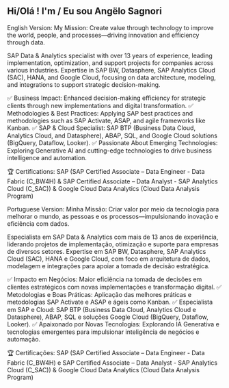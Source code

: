 ## Hi/Olá ! I'm / Eu sou Angëlo Sagnori

English Version:
My Mission: Create value through technology to improve the world, people, and processes—driving innovation and efficiency through data.

SAP Data & Analytics specialist with over 13 years of experience, leading implementation, optimization, and support projects for companies across various industries. Expertise in SAP BW, Datasphere, SAP Analytics Cloud (SAC), HANA, and Google Cloud, focusing on data architecture, modeling, and integrations to support strategic decision-making.

✅ Business Impact: Enhanced decision-making efficiency for strategic clients through new implementations and digital transformation.
✅ Methodologies & Best Practices: Applying SAP best practices and methodologies such as SAP Activate, ASAP, and agile frameworks like Kanban.
✅ SAP & Cloud Specialist: SAP BTP (Business Data Cloud, Analytics Cloud, and Datasphere), ABAP, SQL, and Google Cloud solutions (BigQuery, Dataflow, Looker).
✅ Passionate About Emerging Technologies: Exploring Generative AI and cutting-edge technologies to drive business intelligence and automation.

🏆 Certifications: SAP (SAP Certified Associate – Data Engineer - Data Fabric (C_BW4H) & SAP Certified Associate – Data Analyst - SAP Analytics Cloud (C_SAC)) & Google Cloud Data Analytics (Cloud Data Analysis Program)

Portuguese Version:
Minha Missão: Criar valor por meio da tecnologia para melhorar o mundo, as pessoas e os processos—impulsionando inovação e eficiência com dados.

Especialista em SAP Data & Analytics com mais de 13 anos de experiência, liderando projetos de implementação, otimização e suporte para empresas de diversos setores. Expertise em SAP BW, Datasphere, SAP Analytics Cloud (SAC), HANA e Google Cloud, com foco em arquitetura de dados, modelagem e integrações para apoiar a tomada de decisão estratégica.

✅ Impacto em Negócios: Maior eficiência na tomada de decisões em clientes estratégicos com novas implementações e transformação digital.
✅ Metodologias e Boas Práticas: Aplicação das melhores práticas e metodologias SAP Activate e ASAP e ágeis como Kanban.
✅ Especialista em SAP e Cloud: SAP BTP (Business Data Cloud, Analytics Cloud e Datasphere), ABAP, SQL e soluções Google Cloud (BigQuery, Dataflow, Looker).
✅ Apaixonado por Novas Tecnologias: Explorando IA Generativa e tecnologias emergentes para impulsionar inteligência de negócios e automação.

🏆 Certificações: SAP (SAP Certified Associate – Data Engineer - Data Fabric (C_BW4H) e SAP Certified Associate – Data Analyst - SAP Analytics Cloud (C_SAC)) & Google Cloud Data Analytics (Cloud Data Analysis Program)

<!--
**ASAGNORI/ASAGNORI** is a ✨ _special_ ✨ repository because its `README.md` (this file) appears on your GitHub profile.

Here are some ideas to get you started:

- 🔭 I’m currently working on ...
- 🌱 I’m currently learning ...
- 👯 I’m looking to collaborate on ...
- 🤔 I’m looking for help with ...
- 💬 Ask me about ...
- 📫 How to reach me: ...
- 😄 Pronouns: ...
- ⚡ Fun fact: ...
-->
